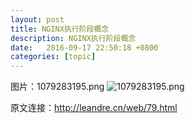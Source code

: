 ```yaml
---
layout: post
title: NGINX执行阶段概念
description: NGINX执行阶段概念
date:   2016-09-17 22:50:18 +0800 
categories: [topic]
---
```

图片：1079283195.png
<img src="http://orchina-blog.stor.sinaapp.com/1455432922.png" alt="1079283195.png" /> 


原文连接：http://leandre.cn/web/79.html